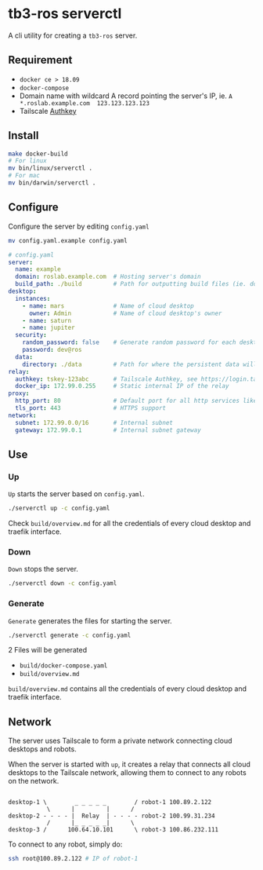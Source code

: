 # tb3-ros serverctl

A cli utility for creating a `tb3-ros` server.

## Requirement

- `docker ce > 18.09`
- `docker-compose`
- Domain name with wildcard A record pointing the server's IP, ie. `A  *.roslab.example.com  123.123.123.123`
- Tailscale [Authkey](https://login.tailscale.com/admin/authkeys)

## Install

```bash
make docker-build
# For linux
mv bin/linux/serverctl .
# For mac
mv bin/darwin/serverctl .
```

## Configure

Configure the server by editing `config.yaml`

```bash
mv config.yaml.example config.yaml
```

```yaml
# config.yaml
server:
  name: example
  domain: roslab.example.com  # Hosting server's domain
  build_path: ./build         # Path for outputting build files (ie. docker-compose.yaml)
desktop:
  instances:
    - name: mars              # Name of cloud desktop
      owner: Admin            # Name of cloud desktop's owner 
    - name: saturn
    - name: jupiter
  security:
    random_password: false    # Generate random password for each desktop or not
    password: dev@ros
  data:
    directory: ./data         # Path for where the persistent data will be stored
relay:
  authkey: tskey-123abc       # Tailscale Authkey, see https://login.tailscale.com/admin/authkeys
  docker_ip: 172.99.0.255     # Static internal IP of the relay
proxy:
  http_port: 80               # Default port for all http services like novnc, vscode
  tls_port: 443               # HTTPS support
network:
  subnet: 172.99.0.0/16       # Internal subnet
  gateway: 172.99.0.1         # Internal subnet gateway
```

## Use

### Up

`Up` starts the server based on `config.yaml`.

```bash
./serverctl up -c config.yaml
```

Check `build/overview.md` for all the credentials of every cloud desktop and traefik interface.

### Down

`Down` stops the server.

```bash
./serverctl down -c config.yaml
```

### Generate

`Generate` generates the files for starting the server.

```bash
./serverctl generate -c config.yaml
```

2 Files will be generated

- `build/docker-compose.yaml`
- `build/overview.md`

`build/overview.md` contains all the credentials of every cloud desktop and traefik interface.

## Network

The server uses Tailscale to form a private network connecting cloud desktops and robots.

When the server is started with `up`, it creates a relay that connects all cloud desktops to the Tailscale network, allowing them to connect to any robots on the network.

```

desktop-1 \        _ _ _ _ _        / robot-1 100.89.2.122
           \      |         |      /
desktop-2 - - - - |  Relay  | - - - - robot-2 100.99.31.234
           /      |_ _ _ _ _|      \
desktop-3 /      100.64.10.101      \ robot-3 100.86.232.111

```

To connect to any robot, simply do:

```bash
ssh root@100.89.2.122 # IP of robot-1
```
